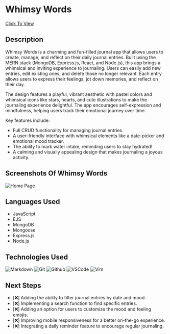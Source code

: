 # Whimsy Words

[Click To View](https://whimsy-words.onrender.com/)

## Description

Whimsy Words is a charming and fun-filled journal app that allows users to create, manage, and reflect on their daily journal entries. Built using the MERN stack (MongoDB, Express.js, React, and Node.js), this app brings a whimsical and inviting experience to journaling. Users can easily add new entries, edit existing ones, and delete those no longer relevant. Each entry allows users to express their feelings, jot down memories, and reflect on their day.

The design features a playful, vibrant aesthetic with pastel colors and whimsical icons like stars, hearts, and cute illustrations to make the journaling experience delightful. The app encourages self-expression and mindfulness, helping users track their emotional journey over time.

Key features include:

- Full CRUD functionality for managing journal entries.
- A user-friendly interface with whimsical elements like a date-picker and emotional mood tracker.
- The ability to mark water intake, reminding users to stay hydrated!
- A calming and visually appealing design that makes journaling a joyous activity.

## Screenshots Of Whimsy Words

![Home Page](/public/img/Screenshot%202024-11-24%20at%206.12.42 PM.png)

## Languages Used

- JavaScript
- EJS
- MongoDB
- Mongoose
- Express.js
- Node.js

## Technologies Used

![Markdown](https://img.shields.io/badge/-Markdown-05122A?style=flat&logo=markdown)
![Git](https://img.shields.io/badge/-Git-05122A?style=flat&logo=git)
![Github](https://img.shields.io/badge/-GitHub-05122A?style=flat&logo=github)
![VSCode](https://img.shields.io/badge/-VS_Code-05122A?style=flat&logo=visualstudio)
![Vim](https://img.shields.io/badge/-Vim-05122A?style=flat&logo=vim)

## Next Steps

- [:x:] Adding the ability to filter journal entries by date and mood.
- [:x:] Implementing a search function to find specific entries.
- [:x:] Adding an option for users to customize the mood and feeling emojis.
- [:x:] Improving mobile responsiveness for a better on-the-go experience.
- [:x:] Integrating a daily reminder feature to encourage regular journaling.
